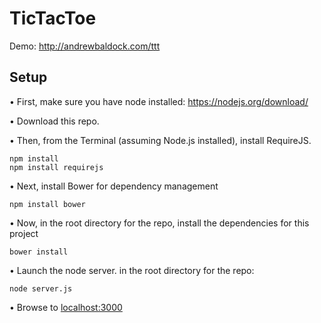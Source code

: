 # TicTacToe

Demo: http://andrewbaldock.com/ttt

## Setup

• First, make sure you have node installed: https://nodejs.org/download/

• Download this repo.

• Then, from the Terminal (assuming Node.js installed), install RequireJS.

```
npm install
npm install requirejs
```

• Next, install Bower for dependency management

```
npm install bower
```

• Now, in the root directory for the repo, install the dependencies for this project

```
bower install
```

• Launch the node server.  in the root directory for the repo:

```
node server.js
```

• Browse to [localhost:3000](http://localhost:3000/)


